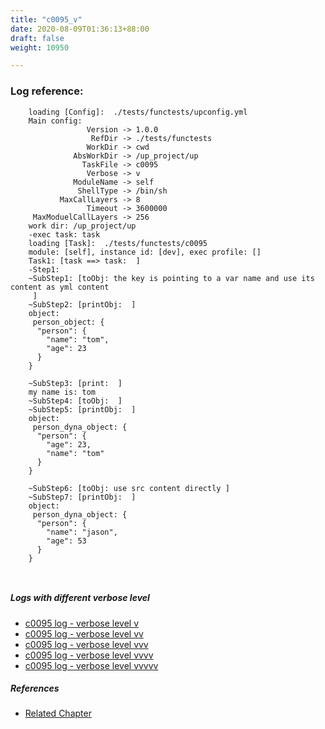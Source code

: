 ```yaml
---
title: "c0095_v"
date: 2020-08-09T01:36:13+88:00
draft: false
weight: 10950

---
```


### Log reference: <no value>

```
    loading [Config]:  ./tests/functests/upconfig.yml
    Main config:
                 Version -> 1.0.0
                  RefDir -> ./tests/functests
                 WorkDir -> cwd
              AbsWorkDir -> /up_project/up
                TaskFile -> c0095
                 Verbose -> v
              ModuleName -> self
               ShellType -> /bin/sh
           MaxCallLayers -> 8
                 Timeout -> 3600000
     MaxModuelCallLayers -> 256
    work dir: /up_project/up
    -exec task: task
    loading [Task]:  ./tests/functests/c0095
    module: [self], instance id: [dev], exec profile: []
    Task1: [task ==> task:  ]
    -Step1:
    ~SubStep1: [toObj: the key is pointing to a var name and use its content as yml content
     ]
    ~SubStep2: [printObj:  ]
    object:
     person_object: {
      "person": {
        "name": "tom",
        "age": 23
      }
    }
    
    ~SubStep3: [print:  ]
    my name is: tom
    ~SubStep4: [toObj:  ]
    ~SubStep5: [printObj:  ]
    object:
     person_dyna_object: {
      "person": {
        "age": 23,
        "name": "tom"
      }
    }
    
    ~SubStep6: [toObj: use src content directly ]
    ~SubStep7: [printObj:  ]
    object:
     person_dyna_object: {
      "person": {
        "name": "jason",
        "age": 53
      }
    }
    
    
```

##### Logs with different verbose level
* [c0095 log - verbose level v](../../logs/c0095_v)
* [c0095 log - verbose level vv](../../logs/c0095_vv)
* [c0095 log - verbose level vvv](../../logs/c0095_vvv)
* [c0095 log - verbose level vvvv](../../logs/c0095_vvvv)
* [c0095 log - verbose level vvvvv](../../logs/c0095_vvvvv)

##### References
* [Related Chapter](../../cmd-func/c0095)
